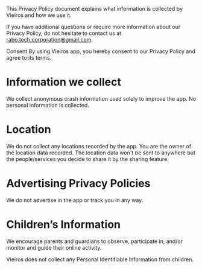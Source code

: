 <!-- ## Privacy policy-->

This Privacy Policy document explains what information is collected by Vieiros and how we use it.

If you have additional questions or require more information about our Privacy Policy, do not hesitate to contact us at rabo.tech.corporation@gmail.com.

Consent
By using Vieiros app, you hereby consent to our Privacy Policy and agree to its terms.

# Information we collect
We collect anonymous crash information used solely to improve the app. No personal information is collected.

# Location
We do not collect any locations recorded by the app. You are the owner of the location data recorded. The location data won't be sent to anywhere but the people/services you decide to share it by the sharing feature.

# Advertising Privacy Policies
We do not advertise in the app or track you in any way.

# Children’s Information
We encourage parents and guardians to observe, participate in, and/or monitor and guide their online activity.

Vieiros does not collect any Personal Identifiable Information from children.
